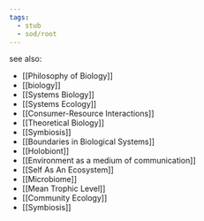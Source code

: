 ```yaml
---
tags:
  - stub
  - sod/root
---
```


see also:
- [[Philosophy of Biology]]
- [[biology]]
- [[Systems Biology]]
- [[Systems Ecology]]
- [[Consumer-Resource Interactions]]
- [[Theoretical Biology]]
- [[Symbiosis]]
- [[Boundaries in Biological Systems]]
- [[Holobiont]]
- [[Environment as a medium of communication]]
- [[Self As An Ecosystem]]
- [[Microbiome]]
- [[Mean Trophic Level]]
- [[Community Ecology]]
- [[Symbiosis]]
